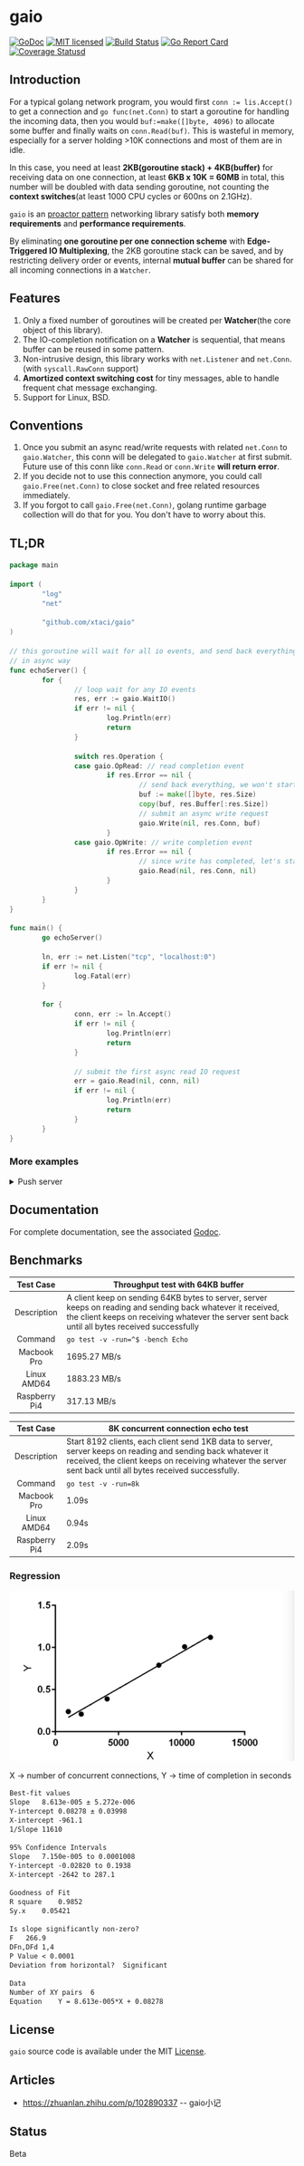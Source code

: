 # gaio

[![GoDoc][1]][2] [![MIT licensed][3]][4] [![Build Status][5]][6] [![Go Report Card][7]][8] [![Coverage Statusd][9]][10]

[1]: https://godoc.org/github.com/xtaci/gaio?status.svg
[2]: https://godoc.org/github.com/xtaci/gaio
[3]: https://img.shields.io/badge/license-MIT-blue.svg
[4]: LICENSE
[5]: https://travis-ci.org/xtaci/gaio.svg?branch=master
[6]: https://travis-ci.org/xtaci/gaio
[7]: https://goreportcard.com/badge/github.com/xtaci/gaio
[8]: https://goreportcard.com/report/github.com/xtaci/gaio
[9]: https://codecov.io/gh/xtaci/gaio/branch/master/graph/badge.svg
[10]: https://codecov.io/gh/xtaci/gaio

## Introduction

For a typical golang network program, you would first `conn := lis.Accept()` to get a connection and `go func(net.Conn)` to start a goroutine for handling the incoming data, then you would `buf:=make([]byte, 4096)` to allocate some buffer and finally waits on `conn.Read(buf)`. This is wasteful in memory, especially for a server holding >10K connections and most of them are in idle. 

In this case, you need at least **2KB(goroutine stack) + 4KB(buffer)** for receiving data on one connection, at least **6KB x 10K = 60MB** in total, this number will be doubled with data sending goroutine, not counting the **context switches**(at least 1000 CPU cycles or 600ns on 2.1GHz).

```gaio``` is an [proactor pattern](https://en.wikipedia.org/wiki/Proactor_pattern) networking library satisfy both **memory requirements** and **performance requirements**.

By eliminating **one goroutine per one connection scheme** with **Edge-Triggered IO Multiplexing**, the 2KB goroutine stack can be saved, and by restricting delivery order or events, internal **mutual buffer** can be shared for all incoming connections in a `Watcher`.

## Features

1. Only a fixed number of goroutines will be created per **Watcher**(the core object of this library).
2. The IO-completion notification on a **Watcher** is sequential, that means buffer can be reused in some pattern.
3. Non-intrusive design, this library works with `net.Listener` and `net.Conn`. (with `syscall.RawConn` support)
4. **Amortized context switching cost** for tiny messages, able to handle frequent chat message exchanging.
5. Support for Linux, BSD.

## Conventions

1. Once you submit an async read/write requests with related `net.Conn` to `gaio.Watcher`, this conn will be delegated to `gaio.Watcher` at first submit. Future use of this conn like `conn.Read` or `conn.Write` **will return error**.
2. If you decide not to use this connection anymore, you could call `gaio.Free(net.Conn)` to close socket and free related resources immediately.
3. If you forgot to call `gaio.Free(net.Conn)`, golang runtime garbage collection will do that for you. You don't have to worry about this.

## TL;DR

```go
package main

import (
        "log"
        "net"

        "github.com/xtaci/gaio"
)

// this goroutine will wait for all io events, and send back everything it received
// in async way
func echoServer() {
        for {
                // loop wait for any IO events
                res, err := gaio.WaitIO()
                if err != nil {
                        log.Println(err)
                        return
                }

                switch res.Operation {
                case gaio.OpRead: // read completion event
                        if res.Error == nil {
                                // send back everything, we won't start to read again until write completes.
                                buf := make([]byte, res.Size)
                                copy(buf, res.Buffer[:res.Size])
                                // submit an async write request
                                gaio.Write(nil, res.Conn, buf)
                        }
                case gaio.OpWrite: // write completion event
                        if res.Error == nil {
                                // since write has completed, let's start read on this conn again
                                gaio.Read(nil, res.Conn, nil)
                        }
                }
        }
}

func main() {
        go echoServer()
        
        ln, err := net.Listen("tcp", "localhost:0")
        if err != nil {
                log.Fatal(err)
        }

        for {
                conn, err := ln.Accept()
                if err != nil {
                        log.Println(err)
                        return
                }

                // submit the first async read IO request
                err = gaio.Read(nil, conn, nil)
                if err != nil {
                        log.Println(err)
                        return
                }
        }
}

```

### More examples

<details>
	<summary> Push server </summary>
        package main

```go
package main

import (
	"fmt"
	"log"
	"net"
	"time"

	"github.com/xtaci/gaio"
)

func main() {
	// by simply replace net.Listen with reuseport.Listen, everything is the same as in push-server
	// ln, err := reuseport.Listen("tcp", "localhost:0")
	ln, err := net.Listen("tcp", "localhost:0")
	if err != nil {
		log.Fatal(err)
	}

	log.Println("pushing server listening on", ln.Addr(), ", use telnet to receive push")

	// create a watcher with 4kb internal buffer
	w, err := gaio.NewWatcher(4096)
	if err != nil {
		log.Fatal(err)
	}

	// channel
	ticker := time.NewTicker(time.Second)
	chConn := make(chan net.Conn)
	chIO := make(chan gaio.OpResult)

	// watcher.WaitIO goroutine
	go func() {
		for {
			res, err := w.WaitIO()
			if err != nil {
				log.Println(err)
				return
			}
			chIO <- res
		}
	}()

	// main logic loop, like your program core loop.
	go func() {
		var conns []net.Conn
		for {
			select {
			case res := <-chIO: // receive IO events from watcher
				if res.Error != nil {
					continue
				}
				conns = append(conns, res.Conn)
			case t := <-ticker.C: // receive ticker events
				push := []byte(fmt.Sprintf("%s\n", t))
				// all conn will receive the same 'push' content
				for _, conn := range conns {
					w.Write(nil, conn, push)
				}
				conns = nil
			case conn := <-chConn: // receive new connection events
				conns = append(conns, conn)
			}
		}
	}()

	// this loop keeps on accepting connections and send to main loop
	for {
		conn, err := ln.Accept()
		if err != nil {
			log.Println(err)
			return
		}
		chConn <- conn
	}
}

```
</details>

## Documentation

For complete documentation, see the associated [Godoc](https://godoc.org/github.com/xtaci/gaio).

## Benchmarks

| Test Case | Throughput test with 64KB buffer |
|:-------------:|-----------------------------------------------------------------------------------------------------------------------------------------------------------------------------------------------------------------|
| Description | A client keep on sending 64KB bytes to server, server keeps on reading and sending back whatever it received, the client keeps on receiving whatever the server sent back until all bytes received successfully |
| Command | `go test -v -run=^$ -bench Echo` |
| Macbook Pro | 1695.27 MB/s |
| Linux AMD64 | 1883.23 MB/s |
| Raspberry Pi4 | 317.13 MB/s |

| Test Case | 8K concurrent connection echo test |
|:-------------:|-----------------------------------------------------------------------------------------------------------------------------------------------------------------------------------------------------------------|
|Description| Start 8192 clients, each client send 1KB data to server, server keeps on reading and sending back whatever it received, the client keeps on receiving whatever the server sent back until all bytes received successfully.|
| Command | `go test -v -run=8k` |
| Macbook Pro | 1.09s |
| Linux AMD64 | 0.94s |
| Raspberry Pi4 | 2.09s |

### Regression

![regression](regression.png)

X -> number of concurrent connections, Y -> time of completion in seconds

```
Best-fit values	 
Slope	8.613e-005 ± 5.272e-006
Y-intercept	0.08278 ± 0.03998
X-intercept	-961.1
1/Slope	11610
 
95% Confidence Intervals	 
Slope	7.150e-005 to 0.0001008
Y-intercept	-0.02820 to 0.1938
X-intercept	-2642 to 287.1
 
Goodness of Fit	 
R square	0.9852
Sy.x	0.05421
 
Is slope significantly non-zero?	 
F	266.9
DFn,DFd	1,4
P Value	< 0.0001
Deviation from horizontal?	Significant
 
Data	 
Number of XY pairs	6
Equation	Y = 8.613e-005*X + 0.08278
```


## License

`gaio` source code is available under the MIT [License](/LICENSE).

## Articles

* https://zhuanlan.zhihu.com/p/102890337 -- gaio小记

## Status

Beta
